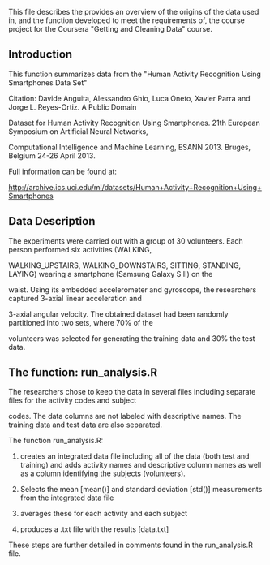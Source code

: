 

This file describes the provides an overview of the origins of the data used in, and the function developed to meet the requirements of, the course project for the Coursera "Getting and Cleaning Data" course.  

## Introduction

This function summarizes data from the "Human Activity Recognition Using Smartphones Data Set"

Citation: Davide Anguita, Alessandro Ghio, Luca Oneto, Xavier Parra and Jorge L. Reyes-Ortiz. A Public Domain 

Dataset for Human Activity Recognition Using Smartphones. 21th European Symposium on Artificial Neural Networks, 

Computational Intelligence and Machine Learning, ESANN 2013. Bruges, Belgium 24-26 April 2013.

Full information can be found at: 

http://archive.ics.uci.edu/ml/datasets/Human+Activity+Recognition+Using+Smartphones


## Data Description

The experiments were carried out with a group of 30 volunteers. Each person performed six activities (WALKING, 

WALKING_UPSTAIRS, WALKING_DOWNSTAIRS, SITTING, STANDING, LAYING) wearing a smartphone (Samsung Galaxy S II) on the 

waist. Using its embedded accelerometer and gyroscope, the researchers captured 3-axial linear acceleration and 

3-axial angular velocity. The obtained dataset had been randomly partitioned into two sets, where 70% of the 

volunteers was selected for generating the training data and 30% the test data.


## The function: run_analysis.R 

The researchers chose to keep the data in several files including separate files for the activity codes and subject 

codes. The data columns are not labeled with descriptive names. The training data and test data are also separated.

The function run_analysis.R:

1) creates an integrated data file including all of the data (both test and training) and adds activity names and 
descriptive column names as well as a column identifying the subjects (volunteers).  

2) Selects the mean [mean()] and standard deviation [std()] measurements from the integrated data file

3) averages these for each activity and each subject

4) produces a .txt file with the results [data.txt]

These steps are further detailed in comments found in the run_analysis.R file.  
